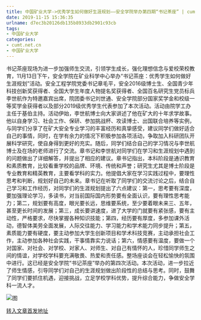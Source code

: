 ```yaml
---
title: 中国矿业大学->优秀学生如何做好生涯规划——安全学院举办第四期“书记茶座” | cumt.net.cn
date: 2019-11-15 15:36:35
urlname: d7ec3b20126db135b8933db2901c93cb
tags: 
- 中国矿业大学
categories:
- cumt.net.cn
- 中国矿业大学
---
```

书记茶座现场为进一步加强师生交流，引领学生成长，强化理想信念与爱校荣校教育，11月13日下午，安全学院在矿业科学中心举办“书记茶座：优秀学生如何做好生涯规划”活动。安全工程学院党委书记章毛平，安全2016级博士生、全国青少年科技创新奖获得者、全国大学生年度人物提名奖获得者、全国百名研究生党员标兵李世航作为特邀嘉宾出席，院团委书记刘世通、安全学院部分国家奖学金和校级一等奖学金获得者以及部分2019级优秀学生代表参加了本次活动。活动由院学工办主任于基伯主持。活动伊始，李世航博士向大家讲述了他在矿大的十年求学故事。他以自身学习、社会工作、保研、参加挑战杯、攻读博士、出国联合培养等实例，与同学们分享了在矿大安全专业学习的丰富经历和真挚感受，建议同学们做好适合自己的事情，同时，在学有余力的情况下积极参加各项活动，争取加入科研团队开展科学研究，使自身得到更好的充实。随后，同学们结合自己的学习情况与李世航博士及在场的老师进行了交流。章书记和李世航对同学们在学习和生涯规划中遇到的问题做出了详细解答，并提出了相应的建议。章书记指出，本科阶段是通识教育和素质教育，比较看重学校的品牌、环境、传统和声誉；研究生尤其是博士阶段是专业教育和精英教育，主要看学科的实力。他提倡大家在学习实践过程中，要理性思考和判断，规划好自己的未来。章书记在听取了同学们的交流讨论之后，结合自己学习和工作经历，对同学们的生涯规划提出了六点建议：第一，思考要有深度，要加强理论学习，多读书，对当前国际国内形势要有全面认识，要有理性思考能力；第二，规划要有高度，眼光要长远，思维要系统，至少要着眼未来三、五年，甚至更长时间的发展；第三，成长要讲速度，进了大学的门就要有紧张感，要有主动性，严格要求，尽快掌握各种知识技能；第四，经历要有厚度，多参加课外活动，德智体美劳全面发展，人际交往能力、学习能力和学术能力同步提升；第五，素质能力要有硬度，要主动参加大学生创新项目和学术科技竞赛，主动承担社会工作，主动参加各种社会实践，干事情靠实力说话；第六，情感要有温度，要做一个对国家、对社会、对学校、对家人、对师生、对自己有情怀的人，珍惜同学师生之间的情谊，对学校学科要充满敬畏、热爱和责任感。整场座谈会在轻松愉快的氛围中进行。这已经是安全学院“书记茶座”举办的第四次活动。本次活动，进一步拉近了师生情感，引导同学们对自己的生涯规划做出阶段性的总结与思考。同时，鼓舞了同学们要抓住机遇，迎接挑战，立足学校学科优势，提升综合能力，争做安全学科一流人才。

![图](http://xwzx.cumt.edu.cn/_upload/article/images/bc/4c/64c17d3746c397a520a3bcb40f23/ad94d3bb-75bc-48e6-a86f-89b324e294c1.jpg)

[转入文章首发地址](http://xwzx.cumt.edu.cn/63/99/c523a549785/page.htm)